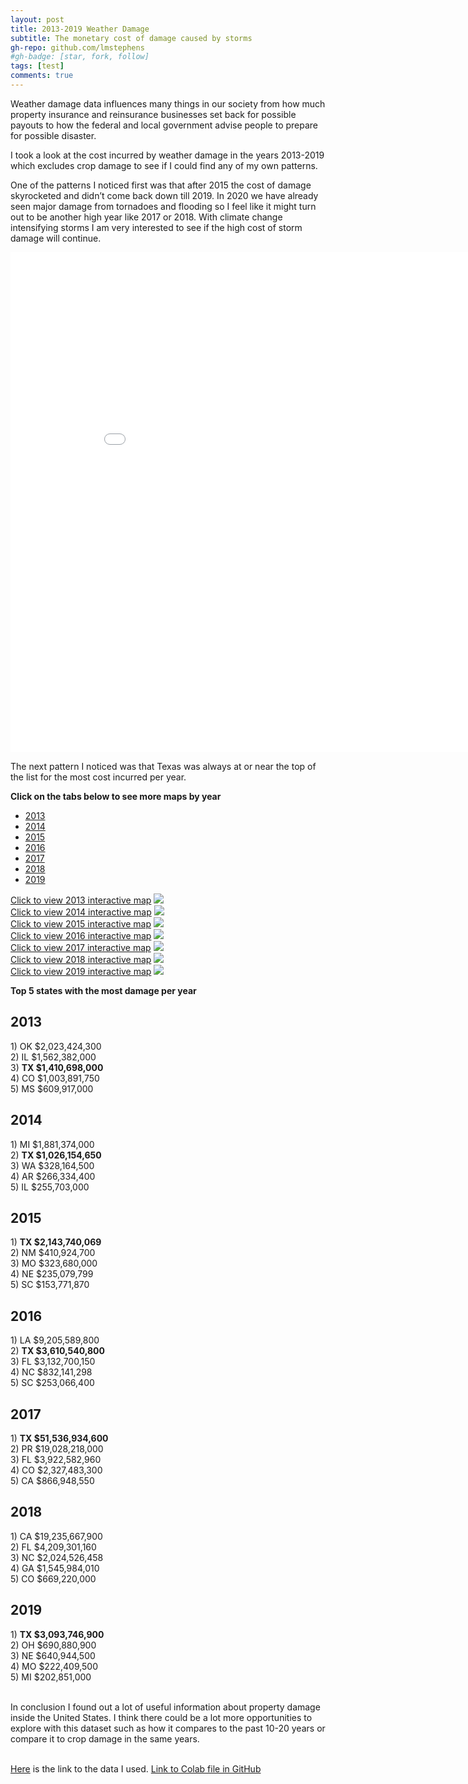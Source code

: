 ```yaml
---
layout: post
title: 2013-2019 Weather Damage
subtitle: The monetary cost of damage caused by storms
gh-repo: github.com/lmstephens
#gh-badge: [star, fork, follow]
tags: [test]
comments: true
---
```


<p>Weather damage data influences many things in our society from how much property insurance and reinsurance businesses set back for possible payouts to how the federal and local government advise people to prepare for possible disaster.</p>

<p>I took a look at the cost incurred by weather damage in the years 2013-2019 which excludes crop damage to see if I could find any of my own patterns. </p>

<p>One of the patterns I noticed first was that after 2015 the cost of damage skyrocketed and didn’t come back down till 2019. In 2020 we have already seen major damage from tornadoes and flooding so I feel like it might turn out to be another high year like 2017 or 2018. With climate change intensifying storms I am very interested to see if the high cost of storm damage will continue.</p>

<div class="video-container">
<iframe width="900" height="800" frameborder="0" scrolling="no" src="//plot.ly/~Lmstephens/19.embed"></iframe>
</div>
<p>The next pattern I noticed was that Texas was always at or near the top of the list for the most cost incurred per year. </p>
<p><strong>Click on the tabs below to see more maps by year</strong></p>
<ul class="nav nav-tabs">
  <li><a href="#2013" data-toggle="tab">2013</a></li>
  <li><a href="#2014" data-toggle="tab">2014</a></li>
  <li><a href="#2015" data-toggle="tab">2015</a></li>
  <li><a href="#2016" data-toggle="tab">2016</a></li>
  <li><a href="#2017" data-toggle="tab">2017</a></li>
  <li><a href="#2018" data-toggle="tab">2018</a></li>
  <li><a href="#2019" data-toggle="tab">2019</a></li>
</ul>

<div class="tab-content" id="myTabContent">
	<div id="2013" class="tab-pane fade active in">
		<a href="https://plot.ly/~Lmstephens/21/" target="_blank">Click to view 2013 interactive map</a>
		<img src="../img/2013map-final.png">
	</div>
	<div id="2014" class="tab-pane fade">
		<a href="https://plot.ly/~Lmstephens/23/" target="_blank">Click to view 2014 interactive map</a>
		<img src="../img/2014map-final.png">
	</div>
	<div id="2015" class="tab-pane fade">
		<a href="https://plot.ly/~Lmstephens/25/" target="_blank">Click to view 2015 interactive map</a>
		<img src="../img/2015map-final.png">
	</div>
	<div id="2016" class="tab-pane fade">
		<a href="https://plot.ly/~Lmstephens/27/" target="_blank">Click to view 2016 interactive map</a>
		<img src="../img/2016map-final.png">
	</div>
	<div id="2017" class="tab-pane fade">
		<a href="https://plot.ly/~Lmstephens/29/" target="_blank">Click to view 2017 interactive map</a>
		<img src="../img/2017map-final.png">
	</div>
	<div id="2018" class="tab-pane fade">
		<a href="https://plot.ly/~Lmstephens/31/" target="_blank">Click to view 2018 interactive map</a>
		<img src="../img/2018map-final.png">
	</div>
	<div id="2019" class="tab-pane fade">
		<a href="https://plot.ly/~Lmstephens/33/" target="_blank">Click to view 2019 interactive map</a>
		<img src="../img/2019map-final.png">
	</div>
</div>
<p><strong>Top 5 states with the most damage per year</strong></p>
<div class="col-lg-12">
	<div class="col-md-3">
		<h2>2013</h2>
		1) OK $2,023,424,300 <br>
		2) IL $1,562,382,000 <br>
		3) <strong>TX $1,410,698,000 </strong><br>
		4) CO $1,003,891,750 <br>
		5) MS $609,917,000 <br>
	</div>
	<div class="col-md-3">
		<h2>2014</h2>
		1) MI $1,881,374,000<br>
		2) <strong>TX $1,026,154,650</strong><br>
		3) WA $328,164,500 <br>
		4) AR $266,334,400 <br>
		5) IL $255,703,000 <br>
	</div>
	<div class="col-md-3">
		<h2>2015</h2>
		1) <strong>TX $2,143,740,069</strong> <br>
		2) NM $410,924,700 <br>
		3) MO $323,680,000<br>
		4) NE $235,079,799<br>
		5) SC $153,771,870<br>
	</div>
	<div class="col-md-3">
		<h2>2016</h2>
		1) LA $9,205,589,800<br>
		2) <strong>TX $3,610,540,800</strong><br>
		3) FL $3,132,700,150<br>
		4) NC $832,141,298<br>
		5) SC $253,066,400<br>
	</div>
	<div class="col-md-3">
		<h2>2017</h2>
		1) <strong>TX $51,536,934,600</strong><br>
		2) PR $19,028,218,000<br>
		3) FL $3,922,582,960<br>
		4) CO $2,327,483,300<br>
		5) CA $866,948,550<br>
	</div>
	<div class="col-md-3">
		<h2>2018</h2>
		1) CA $19,235,667,900<br>
		2) FL $4,209,301,160<br>
		3) NC $2,024,526,458<br>
		4) GA $1,545,984,010<br>
		5) CO $669,220,000<br>
	</div>
	<div class="col-md-3">
		<h2>2019</h2>
		1) <strong>TX $3,093,746,900</strong><br>
		2) OH $690,880,900<br>
		3) NE $640,944,500<br>
		4) MO $222,409,500<br>
		5) MI $202,851,000<br>
	</div>
</div>
<br>
<div class="col-lg-12">
<p>In conclusion I found out a lot of useful information about property damage inside the United States. I think there could be a lot more opportunities to explore with this dataset such as how it compares to the past 10-20 years or compare it to crop damage in the same years.</p>
</div>
<br>
<a href="https://www1.ncdc.noaa.gov/pub/data/swdi/stormevents/csvfiles/">Here</a> is the link to the data I used.
<a href="https://github.com/lmstephens/Build-Week1/blob/master/2013_2019weather.ipynb">Link to Colab file in GitHub</a>

